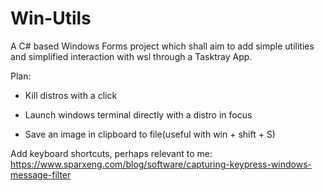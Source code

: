 # Win-Utils
A C# based Windows Forms project which shall aim to add simple utilities and simplified interaction with wsl through a Tasktray App.

Plan:

- Kill distros with a click 
- Launch windows terminal directly with a distro in focus

- Save an image in clipboard to file(useful with win + shift + S)

Add keyboard shortcuts, perhaps relevant to me: https://www.sparxeng.com/blog/software/capturing-keypress-windows-message-filter
